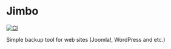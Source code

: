 # Jimbo

[![CI](https://github.com/PopArtDesign/jimbo/actions/workflows/ci.yaml/badge.svg)](https://github.com/PopArtDesign/jimbo/actions/workflows/ci.yaml)

Simple backup tool for web sites (Joomla!, WordPress and etc.)
